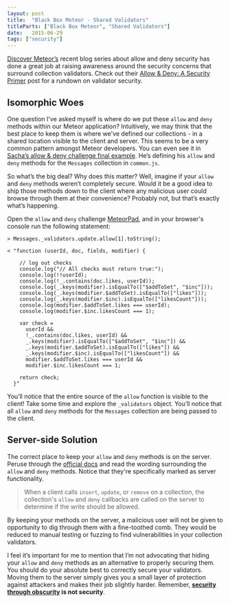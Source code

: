 ```yaml
---
layout: post
title:  "Black Box Meteor - Shared Validators"
titleParts: ["Black Box Meteor", "Shared Validators"]
date:   2015-06-29
tags: ["security"]
---
```


[Discover Meteor’s](https://www.discovermeteor.com/) recent blog series about allow and deny security has done a great job at raising awareness around the security concerns that surround collection validators. Check out their [Allow & Deny: A Security Primer](https://www.discovermeteor.com/blog/allow-deny-a-security-primer/) post for a rundown on validator security.

## Isomorphic Woes

One question I've asked myself is where do we put these <code class="language-javascript">allow</code> and <code class="language-javascript">deny</code> methods within our Meteor application? Intuitively, we may think that the best place to keep them is where we've defined our collections - in a shared location visible to the client and server. This seems to be a very common pattern amongst Meteor developers. You can even see it in [Sacha’s allow & deny challenge final example](http://meteorpad.com/pad/ytJY8gyWYuteziDkY/Chatroom%20-%20Solution). He’s defining his <code class="language-javascript">allow</code> and <code class="language-javascript">deny</code> methods for the <code class="language-javascript">Messages</code> collection in <code class="language-*">common.js</code>.

So what’s the big deal? Why does this matter? Well, imagine if your <code class="language-javascript">allow</code> and <code class="language-javascript">deny</code> methods weren’t completely secure. Would it be a good idea to ship those methods down to the client where any malicious user could browse through them at their convenience? Probably not, but that’s exactly what’s happening.

Open the <code class="language-javascript">allow</code> and <code class="language-javascript">deny</code> challenge [MeteorPad](http://meteorpad.com/pad/ytJY8gyWYuteziDkY/Chatroom%20-%20Solution), and in your browser's console run the following statement:

<pre class="language-javascript"><code class="language-javascript">> Messages._validators.update.allow[1].toString();
</code></pre>

<pre class="language-javascript"><code class="language-javascript">< "function (userId, doc, fields, modifier) {
    
    // log out checks
    console.log("// All checks must return true:");
    console.log(!!userId);
    console.log(!_.contains(doc.likes, userId));
    console.log(_.keys(modifier).isEqualTo(["$addToSet", "$inc"]));
    console.log(_.keys(modifier.$addToSet).isEqualTo(["likes"]));
    console.log(_.keys(modifier.$inc).isEqualTo(["likesCount"]));
    console.log(modifier.$addToSet.likes === userId);
    console.log(modifier.$inc.likesCount === 1);
    
    var check = 
      userId &&
      !_.contains(doc.likes, userId) &&
      _.keys(modifier).isEqualTo(["$addToSet", "$inc"]) &&
      _.keys(modifier.$addToSet).isEqualTo(["likes"]) &&
      _.keys(modifier.$inc).isEqualTo(["likesCount"]) &&
      modifier.$addToSet.likes === userId &&
      modifier.$inc.likesCount === 1;
      
    return check;
  }"
</code></pre>

You’ll notice that the entire source of the <code class="language-javascript">allow</code> function is visible to the client! Take some time and explore the <code class="language-javascript">_validators</code> object. You’ll notice that all <code class="language-javascript">allow</code> and <code class="language-javascript">deny</code> methods for the <code class="language-javascript">Messages</code> collection are being passed to the client.

## Server-side Solution

The correct place to keep your <code class="language-javascript">allow</code> and <code class="language-javascript">deny</code> methods is on the server. Peruse through the [official docs](http://docs.meteor.com/#/full/allow) and read the wording surrounding the <code class="language-javascript">allow</code> and <code class="language-javascript">deny</code> methods. Notice that they're specifically marked as server functionality.

> When a client calls <code class="language-javascript">insert</code>, <code class="language-javascript">update</code>, or <code class="language-javascript">remove</code> on a collection, the collection's <code class="language-javascript">allow</code> and <code class="language-javascript">deny</code> callbacks are called on the server to determine if the write should be allowed.

By keeping your methods on the server, a malicious user will not be given to opportunity to dig through them with a fine-toothed comb. They would be reduced to manual testing or fuzzing to find vulnerabilities in your collection validators.

I feel it’s important for me to mention that I’m not advocating that hiding your <code class="language-javascript">allow</code> and <code class="language-javascript">deny</code> methods as an alternative to properly securing them. You should do your absolute best to correctly secure your validators. Moving them to the server simply gives you a small layer of protection against attackers and makes their job slightly harder. Remember, __[security through obscurity](https://en.wikipedia.org/wiki/Security_through_obscurity) is not security__.
